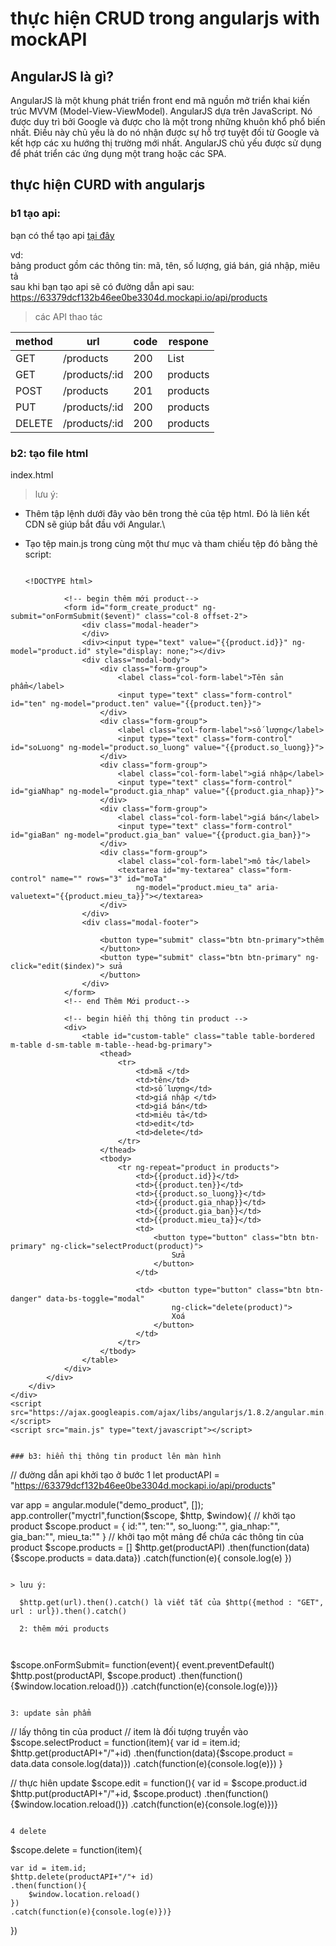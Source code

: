 # thực hiện CRUD trong angularjs with mockAPI

## AngularJS là gì?

AngularJS là một khung phát triển front end mã nguồn mở triển khai kiến trúc MVVM (Model-View-ViewModel). AngularJS dựa trên JavaScript. Nó được duy trì bởi Google và được cho là một trong những khuôn khổ phổ biến nhất. Điều này chủ yếu là do nó nhận được sự hỗ trợ tuyệt đối từ Google và kết hợp các xu hướng thị trường mới nhất. AngularJS chủ yếu được sử dụng để phát triển các ứng dụng một trang hoặc các SPA.

## thực hiện CURD with angularjs

### b1 tạo api:

bạn có thể tạo api [tại đây](https://mockapi.io/)

vd: \
bảng product gồm các thông tin: mã, tên, số lượng, giá bán, giá nhập, miêu tả \
sau khi bạn tạo api sẽ có đường dẫn api sau: https://63379dcf132b46ee0be3304d.mockapi.io/api/products


> các API thao tác 

 <table>
                    <thead>
                        <th>method</th>
                        <th>url</th>
                        <th>code</th>
                        <th>respone</th>
                    </thead>
                    <tbody>
                        <tr>
                            <td>GET</td>
                            <td>/products</td>
                            <td>200</td>
                            <td>List</td>
                        </tr>
                        <tr>
                            <td>GET</td>
                            <td>/products/:id</td>
                            <td>200</td>
                            <td>products</td>
                        </tr>
                        <tr>
                            <td>POST</td>
                            <td>/products</td>
                            <td>201</td>
                            <td>products</td>
                        </tr>
                        <tr>
                            <td>PUT</td>
                            <td>/products/:id</td>
                            <td>200</td>
                            <td>products</td>
                        </tr>
                        <tr>
                            <td>DELETE</td>
                            <td>/products/:id</td>
                            <td>200</td>
                            <td>products</td>
                        </tr>
          </tbody>
</table>

### b2: tạo file html

index.html

> lưu ý:

- Thêm tập lệnh dưới đây vào bên trong thẻ <head> của tệp html. Đó là liên kết CDN sẽ giúp bắt đầu với Angular.\
  <script src="https://ajax.googleapis.com/ajax/libs/angularjs/1.6.9/angular.min.js"></script>
- Tạo tệp main.js trong cùng một thư mục và tham chiếu tệp đó bằng thẻ script:
  <script src="main.js" type="text/javascript"></script> 
  
 
 
  ```
  
  <!DOCTYPE html>
<html lang="en">

<head>
    <meta charset="UTF-8">
    <meta http-equiv="X-UA-Compatible" content="IE=edge">
    <meta name="viewport" content="width=device-width, initial-scale=1.0">
    <link rel="stylesheet" href="./bootrap/bootstrap.min (1).css">
    <title>Document</title>

<body ng-app="demo_product">
    <div ng-controller="myctrl">
        <div class="m-portlet">
            <div class="m-portlet">

                <!-- begin thêm mới product-->
                <form id="form_create_product" ng-submit="onFormSubmit($event)" class="col-8 offset-2">
                    <div class="modal-header">
                    </div>
                    <div><input type="text" value="{{product.id}}" ng-model="product.id" style="display: none;"></div>
                    <div class="modal-body">
                        <div class="form-group">
                            <label class="col-form-label">Tên sản phẩm</label>
                            <input type="text" class="form-control" id="ten" ng-model="product.ten" value="{{product.ten}}">
                        </div>
                        <div class="form-group">
                            <label class="col-form-label">số lượng</label>
                            <input type="text" class="form-control" id="soLuong" ng-model="product.so_luong" value="{{product.so_luong}}">
                        </div>
                        <div class="form-group">
                            <label class="col-form-label">giá nhập</label>
                            <input type="text" class="form-control" id="giaNhap" ng-model="product.gia_nhap" value="{{product.gia_nhap}}">
                        </div>
                        <div class="form-group">
                            <label class="col-form-label">giá bán</label>
                            <input type="text" class="form-control" id="giaBan" ng-model="product.gia_ban" value="{{product.gia_ban}}">
                        </div>
                        <div class="form-group">
                            <label class="col-form-label">mô tả</label>
                            <textarea id="my-textarea" class="form-control" name="" rows="3" id="moTa"
                                ng-model="product.mieu_ta" aria-valuetext="{{product.mieu_ta}}"></textarea>
                        </div>
                    </div>
                    <div class="modal-footer">
                    
                        <button type="submit" class="btn btn-primary">thêm 
                        </button>
                        <button type="submit" class="btn btn-primary" ng-click="edit($index)"> sửa
                        </button>
                    </div>
                </form>
                <!-- end Thêm Mới product-->

                <!-- begin hiển thị thông tin product -->
                <div>
                    <table id="custom-table" class="table table-bordered m-table d-sm-table m-table--head-bg-primary">
                        <thead>
                            <tr>
                                <td>mã </td>
                                <td>tên</td>
                                <td>số lượng</td>
                                <td>giá nhập </td>
                                <td>giá bán</td>
                                <td>miêu tả</td>
                                <td>edit</td>
                                <td>delete</td>
                            </tr>
                        </thead>
                        <tbody>
                            <tr ng-repeat="product in products">
                                <td>{{product.id}}</td>
                                <td>{{product.ten}}</td>
                                <td>{{product.so_luong}}</td>
                                <td>{{product.gia_nhap}}</td>
                                <td>{{product.gia_ban}}</td>
                                <td>{{product.mieu_ta}}</td>
                                <td>
                                    <button type="button" class="btn btn-primary" ng-click="selectProduct(product)">
                                        Sửa
                                    </button>
                                </td>

                                <td> <button type="button" class="btn btn-danger" data-bs-toggle="modal"
                                        ng-click="delete(product)">
                                        Xoá
                                    </button>
                                </td>
                            </tr>
                        </tbody>
                    </table>
                </div>
            </div>
        </div>
    </div>
    <script src="https://ajax.googleapis.com/ajax/libs/angularjs/1.8.2/angular.min.js"></script>
    <script src="main.js" type="text/javascript"></script>
</body>

</html>
  
  ```
 
### b3: hiển thị thông tin product lên màn hình
  
```
  // đường dẫn api khởi tạo ở bước 1
  let productAPI = "https://63379dcf132b46ee0be3304d.mockapi.io/api/products"
  
  var app = angular.module("demo_product", []);
app.controller("myctrl",function($scope, $http, $window){
  // khởi tạo product
    $scope.product = {
        id:"",
        ten:"",
        so_luong:"",
        gia_nhap:"",
        gia_ban:"",
        mieu_ta:""
    }
  // khởi tạo một mảng để chứa các thông tin của product
$scope.products = []
$http.get(productAPI)
.then(function(data){$scope.products = data.data})
.catch(function(e){
    console.log(e)
})


```
  
> lưu ý: 
  
  $http.get(url).then().catch() là viết tắt của $http({method : "GET", url : url}).then().catch()
  
  2: thêm mới products
  
  
  ```
  
  $scope.onFormSubmit= function(event){
    event.preventDefault()
    $http.post(productAPI, $scope.product)
    .then(function(){$window.location.reload()})
    .catch(function(e){console.log(e)})}
  
  ```
 
  3: update sản phẩm
  
  ```
  
 // lấy thông tin của product
// item là đối tượng truyền vào
  $scope.selectProduct = function(item){
        var id = item.id;
        $http.get(productAPI+"/"+id)
        .then(function(data){$scope.product = data.data
        console.log(data)})
        .catch(function(e){console.log(e)})
    }

// thực hiên update 
$scope.edit = function(){
    var id = $scope.product.id
        $http.put(productAPI+"/"+id, $scope.product)
        .then(function(){$window.location.reload()})
        .catch(function(e){console.log(e)})}
  ```

4 delete 
  
  ```
  $scope.delete = function(item){

    var id = item.id;
    $http.delete(productAPI+"/"+ id)
    .then(function(){
        $window.location.reload()
    })
    .catch(function(e){console.log(e)})}
})

  
  ```

